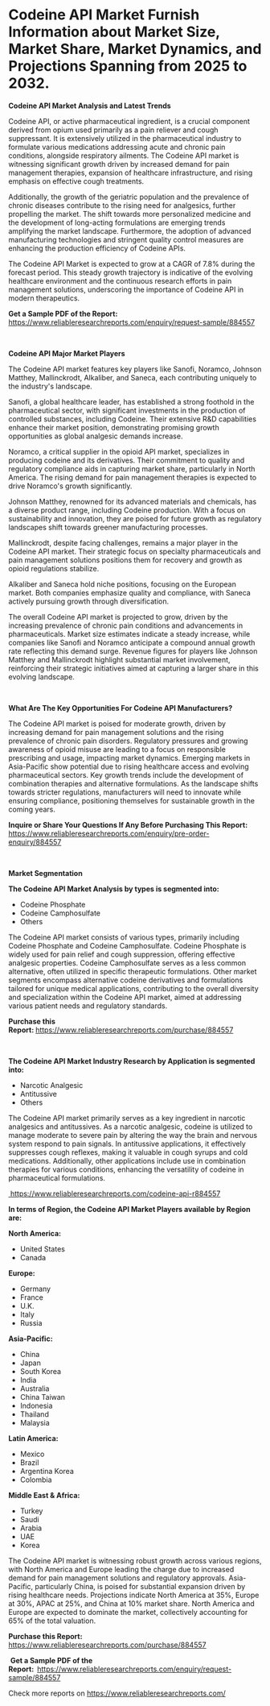 <p><h1>Codeine API Market Furnish Information about Market Size, Market Share, Market Dynamics, and Projections Spanning from 2025 to 2032.</h1></p><p><strong>Codeine API Market Analysis and Latest Trends</strong></p>
<p><p>Codeine API, or active pharmaceutical ingredient, is a crucial component derived from opium used primarily as a pain reliever and cough suppressant. It is extensively utilized in the pharmaceutical industry to formulate various medications addressing acute and chronic pain conditions, alongside respiratory ailments. The Codeine API market is witnessing significant growth driven by increased demand for pain management therapies, expansion of healthcare infrastructure, and rising emphasis on effective cough treatments.</p><p>Additionally, the growth of the geriatric population and the prevalence of chronic diseases contribute to the rising need for analgesics, further propelling the market. The shift towards more personalized medicine and the development of long-acting formulations are emerging trends amplifying the market landscape. Furthermore, the adoption of advanced manufacturing technologies and stringent quality control measures are enhancing the production efficiency of Codeine APIs.</p><p>The Codeine API Market is expected to grow at a CAGR of 7.8% during the forecast period. This steady growth trajectory is indicative of the evolving healthcare environment and the continuous research efforts in pain management solutions, underscoring the importance of Codeine API in modern therapeutics.</p></p>
<p><strong>Get a Sample PDF of the Report:&nbsp;</strong> <a href="https://www.reliableresearchreports.com/enquiry/request-sample/884557?utm_campaign=3353&utm_medium=2&utm_source=Github&utm_content=ia&utm_term=02042025&utm_id=codeine-api">https://www.reliableresearchreports.com/enquiry/request-sample/884557</a></p>
<p>&nbsp;</p>
<p><strong>Codeine API Major Market Players</strong></p>
<p><p>The Codeine API market features key players like Sanofi, Noramco, Johnson Matthey, Mallinckrodt, Alkaliber, and Saneca, each contributing uniquely to the industry's landscape.</p><p>Sanofi, a global healthcare leader, has established a strong foothold in the pharmaceutical sector, with significant investments in the production of controlled substances, including Codeine. Their extensive R&D capabilities enhance their market position, demonstrating promising growth opportunities as global analgesic demands increase.</p><p>Noramco, a critical supplier in the opioid API market, specializes in producing codeine and its derivatives. Their commitment to quality and regulatory compliance aids in capturing market share, particularly in North America. The rising demand for pain management therapies is expected to drive Noramco's growth significantly.</p><p>Johnson Matthey, renowned for its advanced materials and chemicals, has a diverse product range, including Codeine production. With a focus on sustainability and innovation, they are poised for future growth as regulatory landscapes shift towards greener manufacturing processes.</p><p>Mallinckrodt, despite facing challenges, remains a major player in the Codeine API market. Their strategic focus on specialty pharmaceuticals and pain management solutions positions them for recovery and growth as opioid regulations stabilize.</p><p>Alkaliber and Saneca hold niche positions, focusing on the European market. Both companies emphasize quality and compliance, with Saneca actively pursuing growth through diversification.</p><p>The overall Codeine API market is projected to grow, driven by the increasing prevalence of chronic pain conditions and advancements in pharmaceuticals. Market size estimates indicate a steady increase, while companies like Sanofi and Noramco anticipate a compound annual growth rate reflecting this demand surge. Revenue figures for players like Johnson Matthey and Mallinckrodt highlight substantial market involvement, reinforcing their strategic initiatives aimed at capturing a larger share in this evolving landscape.</p></p>
<p>&nbsp;</p>
<p><strong>What Are The Key Opportunities For Codeine API Manufacturers?</strong></p>
<p><p>The Codeine API market is poised for moderate growth, driven by increasing demand for pain management solutions and the rising prevalence of chronic pain disorders. Regulatory pressures and growing awareness of opioid misuse are leading to a focus on responsible prescribing and usage, impacting market dynamics. Emerging markets in Asia-Pacific show potential due to rising healthcare access and evolving pharmaceutical sectors. Key growth trends include the development of combination therapies and alternative formulations. As the landscape shifts towards stricter regulations, manufacturers will need to innovate while ensuring compliance, positioning themselves for sustainable growth in the coming years.</p></p>
<p><strong>Inquire or Share Your Questions If Any Before Purchasing This Report:</strong> <a href="https://www.reliableresearchreports.com/enquiry/pre-order-enquiry/884557?utm_campaign=3353&utm_medium=2&utm_source=Github&utm_content=ia&utm_term=02042025&utm_id=codeine-api">https://www.reliableresearchreports.com/enquiry/pre-order-enquiry/884557</a></p>
<p>&nbsp;</p>
<p><strong>Market Segmentation</strong></p>
<p><strong>The Codeine API Market Analysis by types is segmented into:</strong></p>
<p><ul><li>Codeine Phosphate</li><li>Codeine Camphosulfate</li><li>Others</li></ul></p>
<p><p>The Codeine API market consists of various types, primarily including Codeine Phosphate and Codeine Camphosulfate. Codeine Phosphate is widely used for pain relief and cough suppression, offering effective analgesic properties. Codeine Camphosulfate serves as a less common alternative, often utilized in specific therapeutic formulations. Other market segments encompass alternative codeine derivatives and formulations tailored for unique medical applications, contributing to the overall diversity and specialization within the Codeine API market, aimed at addressing various patient needs and regulatory standards.</p></p>
<p><strong>Purchase this Report:&nbsp;</strong><a href="https://www.reliableresearchreports.com/purchase/884557?utm_campaign=3353&utm_medium=2&utm_source=Github&utm_content=ia&utm_term=02042025&utm_id=codeine-api">https://www.reliableresearchreports.com/purchase/884557</a></p>
<p>&nbsp;</p>
<p><strong>The Codeine API Market Industry Research by Application is segmented into:</strong></p>
<p><ul><li>Narcotic Analgesic</li><li>Antitussive</li><li>Others</li></ul></p>
<p><p>The Codeine API market primarily serves as a key ingredient in narcotic analgesics and antitussives. As a narcotic analgesic, codeine is utilized to manage moderate to severe pain by altering the way the brain and nervous system respond to pain signals. In antitussive applications, it effectively suppresses cough reflexes, making it valuable in cough syrups and cold medications. Additionally, other applications include use in combination therapies for various conditions, enhancing the versatility of codeine in pharmaceutical formulations.</p></p>
<p><a href="https://www.reliableresearchreports.com/codeine-api-r884557?utm_campaign=3353&utm_medium=2&utm_source=Github&utm_content=ia&utm_term=02042025&utm_id=codeine-api">&nbsp;https://www.reliableresearchreports.com/codeine-api-r884557</a></p>
<p><strong>In terms of Region, the Codeine API Market Players available by Region are:</strong></p>
<p>
    <p> <strong> North America: </strong>
        <ul>
            <li>United States</li>
            <li>Canada</li>
        </ul>
        </p> 
    <p> <strong> Europe: </strong>
        <ul>
            <li>Germany</li>
            <li>France</li>
            <li>U.K.</li>
            <li>Italy</li>
            <li>Russia</li>
        </ul>
        </p> 
    <p> <strong> Asia-Pacific: </strong>
        <ul>
            <li>China</li>
            <li>Japan</li>
            <li>South Korea</li>
            <li>India</li>
            <li>Australia</li>
            <li>China Taiwan</li>
            <li>Indonesia</li>
            <li>Thailand</li>
            <li>Malaysia</li>
        </ul>
        </p> 
    <p> <strong> Latin America: </strong>
        <ul>
            <li>Mexico</li>
            <li>Brazil</li>
            <li>Argentina Korea</li>
            <li>Colombia</li>
        </ul>
        </p> 
    <p> <strong> Middle East & Africa: </strong>
        <ul>
            <li>Turkey</li>
            <li>Saudi</li>
            <li>Arabia</li>
            <li>UAE</li>
            <li>Korea</li>
        </ul>
    </p>
    </p>
<p><p>The Codeine API market is witnessing robust growth across various regions, with North America and Europe leading the charge due to increased demand for pain management solutions and regulatory approvals. Asia-Pacific, particularly China, is poised for substantial expansion driven by rising healthcare needs. Projections indicate North America at 35%, Europe at 30%, APAC at 25%, and China at 10% market share. North America and Europe are expected to dominate the market, collectively accounting for 65% of the total valuation.</p></p>
<p><strong>Purchase this Report: </strong><a href="https://www.reliableresearchreports.com/purchase/884557?utm_campaign=3353&utm_medium=2&utm_source=Github&utm_content=ia&utm_term=02042025&utm_id=codeine-api">https://www.reliableresearchreports.com/purchase/884557</a></p>
<p>&nbsp;<strong>Get a Sample PDF of the Report:&nbsp;&nbsp;</strong><a href="https://www.reliableresearchreports.com/enquiry/request-sample/884557?utm_campaign=3353&utm_medium=2&utm_source=Github&utm_content=ia&utm_term=02042025&utm_id=codeine-api">https://www.reliableresearchreports.com/enquiry/request-sample/884557</a></p>
<p><strong></strong></p>
<p>Check more reports on <a href="https://www.reliableresearchreports.com/?utm_campaign=3353&utm_medium=2&utm_source=Github&utm_content=ia&utm_term=02042025&utm_id=codeine-api">https://www.reliableresearchreports.com/</a></p>